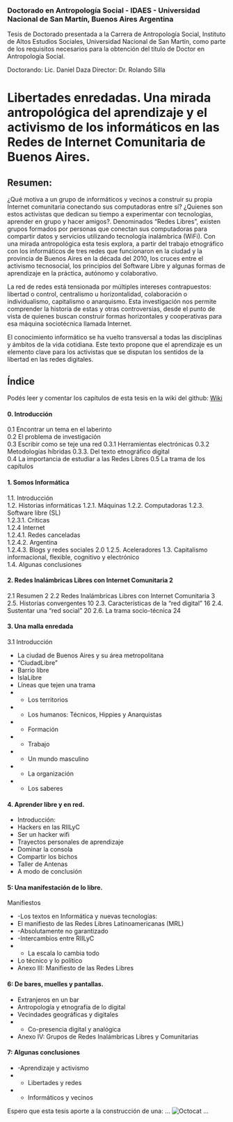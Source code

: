 ### Doctorado en Antropología Social - IDAES - Universidad Nacional de San Martín, Buenos Aires Argentina

Tesis de Doctorado presentada a la Carrera de Antropología Social, Instituto de Altos Estudios Sociales, Universidad Nacional de San Martín, como parte de los requisitos necesarios para la obtención del título de Doctor en Antropología Social.

Doctorando: Lic. Daniel Daza 
Director: Dr. Rolando Silla


# Libertades enredadas. Una mirada antropológica del aprendizaje y el activismo de los informáticos en las Redes de Internet Comunitaria de Buenos Aires.

## Resumen:
¿Qué motiva a un grupo de informáticos y vecinos a construir su propia Internet comunitaria conectando sus computadoras entre sí? ¿Quienes son estos activistas que dedican su tiempo a experimentar con tecnologías, aprender en grupo y hacer amigos?.
Denominados “Redes Libres”, existen grupos formados por personas que conectan sus computadoras para compartir datos y servicios utilizando tecnología inalámbrica (WiFi). Con una mirada antropológica esta tesis explora, a partir del trabajo etnográfico con los informáticos de tres redes que funcionaron en la ciudad y la provincia de Buenos Aires en la década del 2010,  los cruces entre  el activismo tecnosocial, los principios del Software Libre y algunas formas de aprendizaje en la práctica, autónomo y colaborativo. 

La red de redes está tensionada por múltiples intereses contrapuestos: libertad o control, centralismo u horizontalidad, colaboración o individualismo, capitalismo o anarquismo. Esta investigación nos permite comprender la historia de estas y otras controversias, desde el punto de vista de quienes buscan construir formas horizontales y cooperativas para esa máquina sociotécnica llamada Internet. 

El conocimiento informático se ha vuelto transversal a todas las disciplinas y ámbitos de la vida cotidiana. Este texto propone que el aprendizaje es un elemento clave para los activistas que se disputan los sentidos de la libertad en las redes digitales. 


## Índice
Podés leer y comentar los capítulos de esta tesis en la wiki del github: <a href="https://github.com/Danieldaza/Libertades_enredadas/wiki">Wiki</a> 

#### 0. Introducción	
0.1 Encontrar un tema en el laberinto	
0.2 El problema de investigación	
0.3 Escribir como se teje una red
0.3.1 Herramientas electrónicas
0.3.2 Metodologías híbridas	
0.3.3. Del texto etnográfico digital		
0.4 La importancia de estudiar a las Redes Libres
0.5 La trama de los capítulos	

#### 1. Somos Informática	
1.1. Introducción	
1.2. Historias informáticas	
1.2.1. Máquinas	
1.2.2. Computadoras	
1.2.3. Software libre (SL)	
1.2.3.1. Críticas	
1.2.4 Internet	
 1.2.4.1. Redes canceladas	
1.2.4.2. Argentina	
1.2.4.3. Blogs y redes sociales 2.0	
1.2.5. Aceleradores	
1.3. Capitalismo informacional, flexible, cognitivo y electrónico	
1.4. Algunas conclusiones	
 
#### 2. Redes Inalámbricas Libres con Internet Comunitaria	2
2.1 Resumen	2
2.2 Redes Inalámbricas Libres con Internet Comunitaria	3
2.5. Historias convergentes	10
2.3. Características de la “red digital”	16
2.4. Sustentar una “red social”	20
2.6. La trama socio-técnica	24

#### 3. Una malla enredada	
3.1 Introducción	
* La ciudad de Buenos Aires y su área metropolitana	
* “CiudadLibre”	
* Barrio libre	
* IslaLibre	
* Líneas que tejen una trama	
* - Los territorios	
* - Los humanos: Técnicos, Hippies y Anarquistas
* 	- Formación	
* 	- Trabajo	
* 	- Un mundo masculino	
* - La organización	
* - Los saberes	

#### 4. Aprender libre y en red.	
* Introducción:	
* Hackers en las RIILyC	
* Ser un hacker wifi	
* Trayectos personales de aprendizaje	
* Dominar la consola	
* Compartir los bichos	
* Taller de Antenas	
* A modo de conclusión	

#### 5: Una manifestación de lo libre.
Manifiestos	
* -Los textos en Informática y nuevas tecnologías:	
* El manifiesto de las Redes Libres Latinoamericanas (MRL)	
* -Absolutamente no garantizado	
* -Intercambios entre RIILyC	
* - La escala lo cambia todo
* Lo técnico y lo político	
* Anexo III: Manifiesto de las Redes Libres	

#### 6: De bares, muelles y pantallas.
* Extranjeros en un bar	
* Antropología y etnografía de lo digital	
* Vecindades geográficas y digitales	
* - Co-presencia digital y analógica	
* Anexo IV: Grupos de Redes Inalámbricas Libres y Comunitarias 	

#### 7: Algunas conclusiones	
* -Aprendizaje y activismo
* - Libertades y redes
* - Informáticos y vecinos


Espero que esta tesis aporte a la construcción de una: 
...
![Octocat](https://surcandolared.files.wordpress.com/2012/04/1f7f9051c.jpg?w=290&h=376)
...
